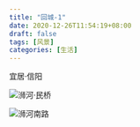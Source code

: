 ```yaml
---
title: "回城-1"
date: 2020-12-26T11:54:19+08:00
draft: false
tags: [风景]
categories: [生活]
---
```


宜居·信阳

![浉河·民桥](https://cdn.jsdelivr.net/gh/ai0376/ownwiki.pic.0@master/103145379-7fc00080-4774-11eb-96c2-c9e2e84c97bd.jpeg)

<!--more-->
![浉河南路](https://cdn.jsdelivr.net/gh/ai0376/ownwiki.pic.0@master/103145380-8189c400-4774-11eb-836f-2061d13055d7.jpeg)
